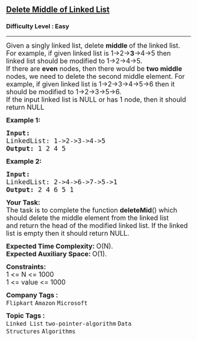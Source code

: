 <h2><a href="https://www.geeksforgeeks.org/problems/delete-middle-of-linked-list/1?page=1&category=Linked%20List&status=unsolved&sortBy=submissions">Delete Middle of Linked List</a></h2><h3>Difficulty Level : Easy</h3><hr><div class="problems_problem_content__Xm_eO"><p><span style="font-size:18px">Given a singly linked list, delete <strong>middle&nbsp;</strong>of the linked list. For example, if given linked list is 1-&gt;2-&gt;<strong>3</strong>-&gt;4-&gt;5 then linked list should be modified to 1-&gt;2-&gt;4-&gt;5.<br>
If there are <strong>even</strong> nodes, then there would be <strong>two middle </strong>nodes, we need to delete the second middle element. For example, if given linked list is 1-&gt;2-&gt;3-&gt;4-&gt;5-&gt;6 then it should be modified to 1-&gt;2-&gt;3-&gt;5-&gt;6.</span><br>
<span style="font-size:18px">If the input linked list is NULL or has 1 node, then it should return NULL</span></p>

<p><span style="font-size:18px"><strong>Example 1:</strong></span></p>

<pre><span style="font-size:18px"><strong>Input:
</strong>LinkedList: 1-&gt;2-&gt;3-&gt;4-&gt;5
<strong>Output: </strong>1 2 4 5</span>
</pre>

<p><span style="font-size:18px"><strong>Example 2:</strong></span></p>

<pre><span style="font-size:18px"><strong>Input:
</strong>LinkedList: 2-&gt;4-&gt;6-&gt;7-&gt;5-&gt;1
<strong>Output: </strong>2 4 6 5 1</span></pre>

<p><span style="font-size:18px"><strong>Your Task:</strong><br>
The task is to complete the function <strong>deleteMid</strong>() which should delete the middle element from the linked list and&nbsp;return the head&nbsp;of the modified linked list.&nbsp;If the linked list is empty then it should return NULL.</span></p>

<p><span style="font-size:18px"><strong>Expected Time Complexity:&nbsp;</strong>O(N).<br>
<strong>Expected Auxiliary Space:&nbsp;</strong>O(1).</span></p>

<p><span style="font-size:18px"><strong>Constraints:</strong><br>
1 &lt;= N &lt;= 1000<br>
1 &lt;= value &lt;= 1000</span></p>
</div><p><span style=font-size:18px><strong>Company Tags : </strong><br><code>Flipkart</code>&nbsp;<code>Amazon</code>&nbsp;<code>Microsoft</code>&nbsp;<br><p><span style=font-size:18px><strong>Topic Tags : </strong><br><code>Linked List</code>&nbsp;<code>two-pointer-algorithm</code>&nbsp;<code>Data Structures</code>&nbsp;<code>Algorithms</code>&nbsp;